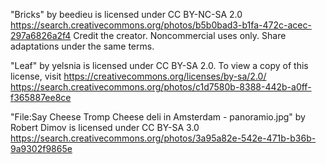 "Bricks" by beedieu is licensed under CC BY-NC-SA 2.0
https://search.creativecommons.org/photos/b5b0bad3-b1fa-472c-acec-297a6826a2f4
Credit the creator.
Noncommercial uses only.
Share adaptations under the same terms.

"Leaf" by yelsnia is licensed under CC BY-SA 2.0. To view a copy of this license, visit https://creativecommons.org/licenses/by-sa/2.0/
https://search.creativecommons.org/photos/c1d7580b-8388-442b-a0ff-f365887ee8ce


"File:Say Cheese Tromp Cheese deli in Amsterdam - panoramio.jpg" by Robert Dimov is licensed under CC BY-SA 3.0
https://search.creativecommons.org/photos/3a95a82e-542e-471b-b36b-9a9302f9865e